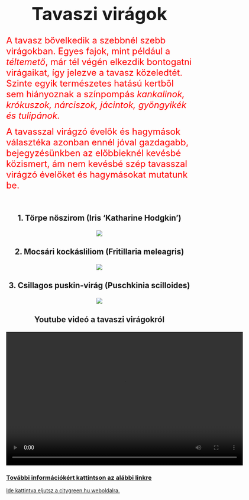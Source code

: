 <!DOCTYPE html>
<html lang="hu">
<head>
<title>Tavasz</title>

</head>

<body>

	 
 <h1><P align='center'><strong><font size=+7>Tavaszi virágok</strong></font></h1>
<p><font color=#FF0000 size=+2>A tavasz bővelkedik a szebbnél szebb virágokban. Egyes fajok, mint például a <i>téltemető</i>, már tél végén elkezdik bontogatni virágaikat, így jelezve a tavasz közeledtét.
Szinte egyik természetes hatású kertből sem hiányoznak a színpompás <i>kankalinok, krókuszok, nárciszok, jácintok, gyöngyikék és tulipánok.</i></p>
<p>A tavasszal virágzó évelők és hagymások választéka azonban ennél jóval gazdagabb, bejegyzésünkben az előbbieknél kevésbé közismert, ám nem kevésbé szép tavasszal virágzó évelőket és hagymásokat mutatunk be.</font></p>
<br>
<h2><P align='center'><b>1. Törpe nőszirom (Iris ‘Katharine Hodgkin’)</b></h2>
<P align='center'><img src="https://i1.wp.com/citygreen.hu/wp-content/uploads/2018/09/t%C3%B6rpe-n%C5%91szirom.jpg?w=800&ssl=1">
<br>
<h2><P align='center'><b>2. Mocsári kockásliliom (Fritillaria meleagris)</b></h2>
<P align='center'><img src="https://i1.wp.com/citygreen.hu/wp-content/uploads/2016/07/mocs%C3%A1ri-kock%C3%A1sliliom.jpg?w=800&ssl=1">
<br>
<h2><P align='center'><b>3. Csillagos puskin-virág (Puschkinia scilloides)</b></h2>
<P align='center'><img src="https://i0.wp.com/citygreen.hu/wp-content/uploads/2018/09/csillagos-puskinvir%C3%A1g.jpg?w=800&ssl=1">

<br>

<h2><P align='center'>Youtube videó a tavaszi virágokról</h2>
<P align='center'><video width="640" height="360" controls>
   <source src="https://youtu.be/vE5BzsGRY4g" >
</video>
<br>

<h3><u>További információkért kattintson az alábbi linkre<u></h3>
<a href="https://citygreen.hu/15-kulonlegesen-szep-tavaszi-virag/">Ide kattintva eljutsz a citygreen.hu weboldalra.</a>
</body>
</html>
